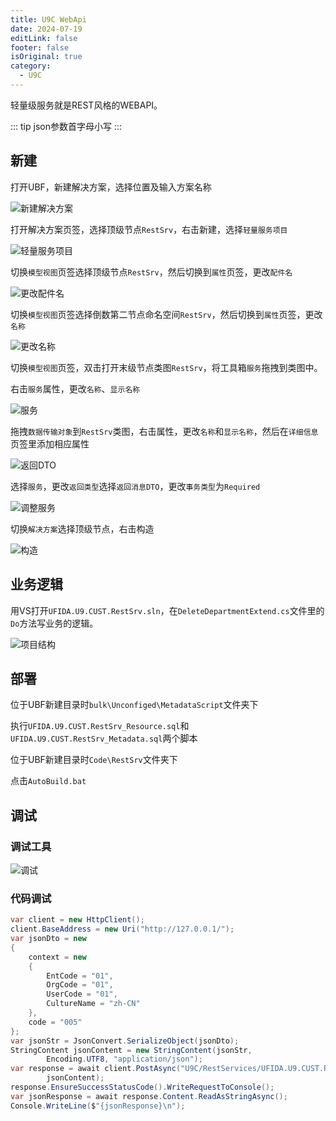 ```yaml
---
title: U9C WebApi
date: 2024-07-19
editLink: false
footer: false
isOriginal: true
category:
  - U9C
---
```


轻量级服务就是REST风格的WEBAPI。

::: tip
json参数首字母小写
:::

## 新建

打开UBF，新建解决方案，选择位置及输入方案名称

![新建解决方案](https://image.ilyl.life:8443/yonyou/u9c/interface/webapi/webapi1.png)

打开解决方案页签，选择顶级节点`RestSrv`，右击新建，选择`轻量服务项目`

![轻量服务项目](https://image.ilyl.life:8443/yonyou/u9c/interface/webapi/webapi2.png)

切换`模型视图`页签选择顶级节点`RestSrv`，然后切换到`属性`页签，更改`配件名`

![更改配件名](https://image.ilyl.life:8443/yonyou/u9c/interface/webapi/webapi3.gif)

切换`模型视图`页签选择倒数第二节点命名空间`RestSrv`，然后切换到`属性`页签，更改`名称`

![更改名称](https://image.ilyl.life:8443/yonyou/u9c/interface/webapi/webapi4.gif)

切换`模型视图`页签，双击打开末级节点类图`RestSrv`，将工具箱`服务`拖拽到类图中。

右击`服务`属性，更改`名称`、`显示名称`

![服务](https://image.ilyl.life:8443/yonyou/u9c/interface/webapi/webapi5.png)

拖拽`数据传输对象`到`RestSrv`类图，右击属性，更改`名称`和`显示名称`，然后在`详细信息`页签里添加相应属性

![返回DTO](https://image.ilyl.life:8443/yonyou/u9c/interface/webapi/webapi6.png)

选择`服务`，更改`返回类型`选择`返回消息DTO`，更改`事务类型`为`Required`

![调整服务](https://image.ilyl.life:8443/yonyou/u9c/interface/webapi/webapi7.png)

切换`解决方案`选择顶级节点，右击构造

![构造](https://image.ilyl.life:8443/yonyou/u9c/interface/webapi/webapi8.png)

## 业务逻辑

用VS打开`UFIDA.U9.CUST.RestSrv.sln`，在`DeleteDepartmentExtend.cs`文件里的`Do`方法写业务的逻辑。

![项目结构](https://image.ilyl.life:8443/yonyou/u9c/interface/webapi/webapi9.png)

## 部署

位于UBF新建目录时`bulk\Unconfiged\MetadataScript`文件夹下

执行`UFIDA.U9.CUST.RestSrv_Resource.sql`和`UFIDA.U9.CUST.RestSrv_Metadata.sql`两个脚本

位于UBF新建目录时`Code\RestSrv`文件夹下

点击`AutoBuild.bat`

## 调试

### 调试工具

![调试](https://image.ilyl.life:8443/yonyou/u9c/interface/webapi/webapi10.gif)

### 代码调试

```cs
var client = new HttpClient();
client.BaseAddress = new Uri("http://127.0.0.1/");
var jsonDto = new
{
    context = new
    {
        EntCode = "01",
        OrgCode = "01",
        UserCode = "01",
        CultureName = "zh-CN"
    },
    code = "005"
};
var jsonStr = JsonConvert.SerializeObject(jsonDto);
StringContent jsonContent = new StringContent(jsonStr,
        Encoding.UTF8, "application/json");
var response = await client.PostAsync("U9C/RestServices/UFIDA.U9.CUST.RestSrv.IDeleteDepartment.svc/Do", 
        jsonContent);
response.EnsureSuccessStatusCode().WriteRequestToConsole();
var jsonResponse = await response.Content.ReadAsStringAsync();
Console.WriteLine($"{jsonResponse}\n");
```